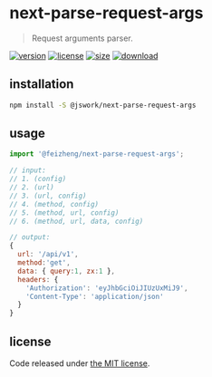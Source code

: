# next-parse-request-args
> Request arguments parser.

[![version][version-image]][version-url]
[![license][license-image]][license-url]
[![size][size-image]][size-url]
[![download][download-image]][download-url]

## installation
```bash
npm install -S @jswork/next-parse-request-args
```

## usage
```js
import '@feizheng/next-parse-request-args';

// input:
// 1. (config)
// 2. (url)
// 3. (url, config)
// 4. (method, config)
// 5. (method, url, config)
// 6. (method, url, data, config)

// output:
{
  url: '/api/v1',
  method:'get',
  data: { query:1, zx:1 },
  headers: { 
    'Authorization': 'eyJhbGciOiJIUzUxMiJ9',
    'Content-Type': 'application/json' 
  }
}
```

## license
Code released under [the MIT license](https://github.com/afeiship/next-parse-request-args/blob/master/LICENSE.txt).

[version-image]: https://img.shields.io/npm/v/@jswork/next-parse-request-args
[version-url]: https://npmjs.org/package/@jswork/next-parse-request-args

[license-image]: https://img.shields.io/npm/l/@jswork/next-parse-request-args
[license-url]: https://github.com/afeiship/next-parse-request-args/blob/master/LICENSE.txt

[size-image]: https://img.shields.io/bundlephobia/minzip/@jswork/next-parse-request-args
[size-url]: https://github.com/afeiship/next-parse-request-args/blob/master/dist/next-parse-request-args.min.js

[download-image]: https://img.shields.io/npm/dm/@jswork/next-parse-request-args
[download-url]: https://www.npmjs.com/package/@jswork/next-parse-request-args
